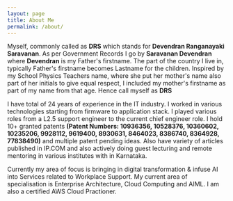 ```yaml
---
layout: page
title: About Me
permalink: /about/
---
```


Myself, commonly called as **DRS** which stands for **Devendran Ranganayaki Saravanan**. As per Government Records I go by 
**Saravanan Devendran** where **Devendran** is my Father's firstname. The part of the country I live in, typically Father's 
firstname becomes Lastname for the children. Inspired by my School Physics Teachers name, where she put her mother's name 
also part of her initials to give equal respect, I included my mother's firstname as part of my name from that age. Hence 
call myself as **DRS**

I have total of 24 years of experience in the IT industry. I worked in various technologies starting from firmware to application 
stack. I played various roles from a L2.5 support engineer to the current chief engineer role. I hold 10+ granted patents 
**(Patent Numbers: 10936356, 10528376, 10360602, 10235206, 9928112, 9619400, 8930631, 8464023, 8386740, 8364928, 77838490)** and 
multiple patent pending ideas. Also have variety of articles published in IP.COM and also actively doing guest lecturing and remote mentoring in various institutes with in Karnataka. 

Currently my area of focus is bringing in digital transformation & infuse AI into Services related to Workplace Support. 
My current area of specialisation is  Enterprise Architecture, Cloud Computing and AIML. I am also a certified AWS Cloud Practioner.

